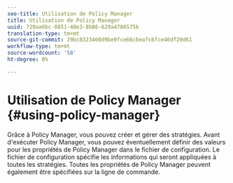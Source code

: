 ```yaml
---
seo-title: Utilisation de Policy Manager
title: Utilisation de Policy Manager
uuid: 729aa6bc-8851-40e3-8b86-629a4786575b
translation-type: tm+mt
source-git-commit: 29bc8323460d9be0fce66cbea7c6fce46df20d61
workflow-type: tm+mt
source-wordcount: '58'
ht-degree: 0%

---
```



# Utilisation de Policy Manager {#using-policy-manager}

Grâce à Policy Manager, vous pouvez créer et gérer des stratégies. Avant d&#39;exécuter Policy Manager, vous pouvez éventuellement définir des valeurs pour les propriétés de Policy Manager dans le fichier de configuration. Le fichier de configuration spécifie les informations qui seront appliquées à toutes les stratégies. Toutes les propriétés de Policy Manager peuvent également être spécifiées sur la ligne de commande.
